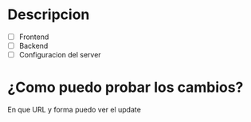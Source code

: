 # Descripcion

- [ ] Frontend
- [ ] Backend
- [ ] Configuracion del server

# ¿Como puedo probar los cambios?
En que URL y forma puedo ver el update
